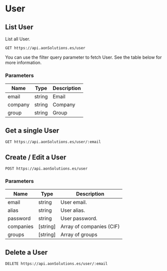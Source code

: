# User

## List User

List all User.

`GET https://api.aonSolutions.es/user`


You can use the filter query parameter to fetch User. See the table below for more information.

### Parameters

| Name |  Type  | Description |
|------|--------|-------------|
| email | string | Email |
| company | string | Company |
| group | string | Group |

## Get a single User

`GET https://api.aonSolutions.es/user/:email`

## Create / Edit a User

`POST https://api.aonSolutions.es/user`

### Parameters

| Name |  Type  | Description |
|------|--------|-------------|
| email | string | User email. |
| alias | string | User alias. |
| password | string | User password. |
| companies | [string] | Array of companies (CIF) |
| groups | [string] | Array of groups |

## Delete a User

`DELETE https://api.aonSolutions.es/user/:email`

